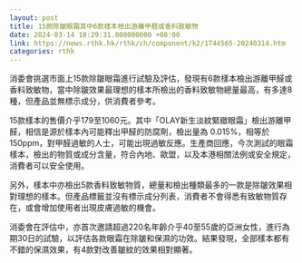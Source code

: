```yaml
---
layout: post
title: 15款除皺眼霜其中6款樣本檢出游離甲醛或香料致敏物
date: 2024-03-14 10:29:31.000000000 +08:00
link: https://news.rthk.hk/rthk/ch/component/k2/1744565-20240314.htm
categories: rthk
---
```


消委會挑選市面上15款除皺眼霜進行試驗及評估，發現有6款樣本檢出游離甲醛或香料致敏物，當中除皺效果最理想的樣本所檢出的香料致敏物總量最高，有多達8種，但產品並無標示成分，供消費者參考。

15款樣本的售價介乎179至1060元。其中「OLAY新生淡紋緊緻眼霜」檢出游離甲醛，相信是源於樣本內可能釋出甲醛的防腐劑，檢出量為 0.015%，相等於150ppm，對甲醛過敏的人士，可能出現過敏反應。生產商回應，今次測試的眼霜樣本，檢出的物質或成分含量，符合內地、歐盟，以及本港相關法例或安全規定，消費者可以安全使用。 

另外，樣本中亦檢出5款香料致敏物質，總量和檢出種類最多的一款是除皺效果相對理想的樣本。但產品標籤並沒有標示成分列表，消費者不會得悉有致敏物質存在，或會增加使用者出現皮膚過敏的機會。

消委會在評估中，亦首次邀請超過220名年齡介乎40至55歲的亞洲女性，進行為期30日的試驗，以評估各款眼霜在除皺和保濕的功效。結果發現，全部樣本都有不錯的保濕效果，有4款對改善皺紋的效果相對顯著。
